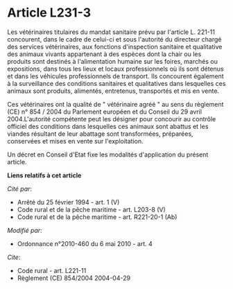 # Article L231-3

Les vétérinaires titulaires du mandat sanitaire prévu par l'article L. 221-11 concourent, dans le cadre de celui-ci et sous
l'autorité du directeur chargé des services vétérinaires, aux fonctions d'inspection sanitaire et qualitative des animaux
vivants appartenant à des espèces dont la chair ou les produits sont destinés à l'alimentation humaine sur les foires,
marchés ou expositions, dans tous les lieux et locaux professionnels où ils sont détenus et dans les véhicules professionnels
de transport. Ils concourent également à la surveillance des conditions sanitaires et qualitatives dans lesquelles ces
animaux sont produits, alimentés, entretenus, transportés et mis en vente. 

Ces vétérinaires ont la qualité de " vétérinaire agréé " au sens du règlement (CE) n° 854 / 2004 du Parlement européen et du
Conseil du 29 avril 2004.L'autorité compétente peut les désigner pour concourir au contrôle officiel des conditions dans
lesquelles ces animaux sont abattus et les viandes résultant de leur abattage sont transformées, préparées, conservées et
mises en vente sur l'exploitation. 

Un décret en Conseil d'Etat fixe les modalités d'application du présent article.

**Liens relatifs à cet article**

_Cité par_:

  - Arrêté du 25 février 1994 - art. 1 (V)
  - Code rural et de la pêche maritime - art. L203-8 (V)
  - Code rural et de la pêche maritime - art. R221-20-1 (Ab)

_Modifié par_:

  - Ordonnance n°2010-460 du 6 mai 2010 - art. 4

_Cite_:

  - Code rural - art. L221-11
  - Règlement (CE) 854/2004 2004-04-29
